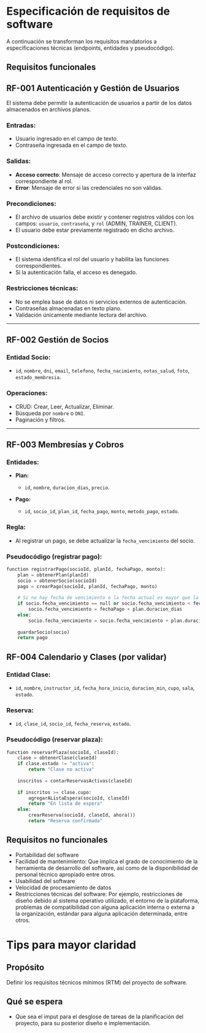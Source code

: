 # Especificación de requisitos de software

A continuación se transforman los requisitos mandatorios a especificaciones técnicas (endpoints, entidades y pseudocódigo).

## Requisitos funcionales


## RF-001 Autenticación y Gestión de Usuarios

El sistema debe permitir la autenticación de usuarios a partir de los datos almacenados en archivos planos.

### Entradas:
- Usuario ingresado en el campo de texto.
- Contraseña ingresada en el campo de texto.

### Salidas:
- **Acceso correcto**: Mensaje de acceso correcto y apertura de la interfaz correspondiente al rol.
- **Error**: Mensaje de error si las credenciales no son válidas.

### Precondiciones:
- El archivo de usuarios debe existir y contener registros válidos con los campos: `usuario`, `contraseña`, y `rol` (ADMIN, TRAINER, CLIENT).
- El usuario debe estar previamente registrado en dicho archivo.

### Postcondiciones:
- El sistema identifica el rol del usuario y habilita las funciones correspondientes.
- Si la autenticación falla, el acceso es denegado.

### Restricciones técnicas:
- No se emplea base de datos ni servicios externos de autenticación.
- Contraseñas almacenadas en texto plano.
- Validación únicamente mediante lectura del archivo.

---

## RF-002 Gestión de Socios

### Entidad Socio:
- `id`, `nombre`, `dni`, `email`, `telefono`, `fecha_nacimiento`, `notas_salud`, `foto`, `estado_membresia`.

### Operaciones:
- CRUD: Crear, Leer, Actualizar, Eliminar.
- Búsqueda por `nombre` o `DNI`.
- Paginación y filtros.

---

## RF-003 Membresías y Cobros

### Entidades:
- **Plan:**
  - `id`, `nombre`, `duracion_dias`, `precio`.
  
- **Pago:**
  - `id`, `socio_id`, `plan_id`, `fecha_pago`, `monto`, `metodo_pago`, `estado`.

### Regla:
- Al registrar un pago, se debe actualizar la `fecha_vencimiento` del socio.

### Pseudocódigo (registrar pago):

```python
function registrarPago(socioId, planId, fechaPago, monto):
    plan = obtenerPlan(planId)
    socio = obtenerSocio(socioId)
    pago = crearPago(socioId, planId, fechaPago, monto)
    
    # Si no hay fecha de vencimiento o la fecha actual es mayor que la fecha de vencimiento
    if socio.fecha_vencimiento == null or socio.fecha_vencimiento < fechaPago:
        socio.fecha_vencimiento = fechaPago + plan.duracion_dias
    else:
        socio.fecha_vencimiento = socio.fecha_vencimiento + plan.duracion_dias
    
    guardarSocio(socio)
    return pago
```
## RF-004 Calendario y Clases (por validar)

### Entidad Clase:
- `id`, `nombre`, `instructor_id`, `fecha_hora_inicio`, `duracion_min`, `cupo`, `sala`, `estado`.

### Reserva:
- `id`, `clase_id`, `socio_id`, `fecha_reserva`, `estado`.

### Pseudocódigo (reservar plaza):

```python
function reservarPlaza(socioId, claseId):
    clase = obtenerClase(claseId)
    if clase.estado != "activa": 
        return "Clase no activa"
    
    inscritos = contarReservasActivas(claseId)
    
    if inscritos >= clase.cupo:
        agregarAListaEspera(socioId, claseId)
        return "En lista de espera"
    else:
        crearReserva(socioId, claseId, ahora())
        return "Reserva confirmada"
```
  
## Requisitos no funcionales
- Portabilidad del software
- Facilidad de mantenimiento: Que implica el grado de conocimiento de la herramienta de desarrollo del software, así como de la disponibilidad de personal técnico apropiado entre otros.
- Usabilidad del software
- Velocidad de procesamiento de datos
- Restricciones técnicas del software: Por ejemplo, restricciones de diseño debido al sistema operativo utilizado, el entorno de la plataforma, problemas de compatibilidad con alguna aplicación interna o
  externa a la organización, estándar para alguna aplicación determinada, entre otros.


# Tips para mayor claridad
## Propósito
Definir los requisitos técnicos mínimos (RTM) del proyecto de software.

## Qué se espera
- Que sea el imput para el desglose de tareas de la planificación del proyecto, para su posterior diseño e implementación.
